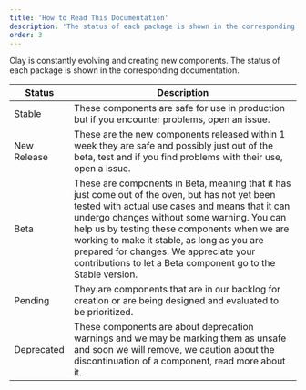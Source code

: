 ```yaml
---
title: 'How to Read This Documentation'
description: 'The status of each package is shown in the corresponding documentation'
order: 3
---
```


Clay is constantly evolving and creating new components. The status of each package is shown in the corresponding documentation.

<div class="table-responsive">
	<table class="table table-autofit ">
		<thead>
			<tr>
				<th class="table-cell-expand ">Status</th>
				<th class="table-cell-expand ">Description</th>
			</tr>
		</thead>
		<tbody>
			<tr>
				<td>
					<span class="label label-success">
						<span class="label-item label-item-expand">Stable</span>
					</span>
				</td>
				<td class="table-cell-expand">
					These components are safe for use in production but if you encounter problems, open an issue.
				</td>
			</tr>
			<tr>
				<td>
					<span class="label label-info">
						<span class="label-item label-item-expand">New Release</span>
					</span>
				</td>
				<td class="table-cell-expand">
					These are the new components released within 1 week they are safe and possibly just out of the beta, test and if you find problems with their use, open a issue.
				</td>
			</tr>
			<tr>
				<td>
					<span class="label label-warning">
						<span class="label-item label-item-expand">Beta</span>
					</span>
				</td>
				<td class="table-cell-expand">These are components in Beta, meaning that it has just come out of the oven, but has not yet been tested with actual use cases and means that it can undergo changes without some warning. You can help us by testing these components when we are working to make it stable, as long as you are prepared for changes. We appreciate your contributions to let a Beta component go to the Stable version.</td>
			</tr>
			<tr>
				<td>
					<span class="label label-secondary">
						<span class="label-item label-item-expand">Pending</span>
					</span>
				</td>
				<td class="table-cell-expand">They are components that are in our backlog for creation or are being designed and evaluated to be prioritized.</td>
			</tr>
			<tr>
				<td>
					<span class="label label-danger">
						<span class="label-item label-item-expand">Deprecated</span>
					</span>
				</td>
				<td class="table-cell-expand">
					These components are about deprecation warnings and we may be marking them as unsafe and soon we will remove, we caution about the discontinuation of a component, read more about it.
				</td>
			</tr>
		</tbody>
	</table>
</div>
